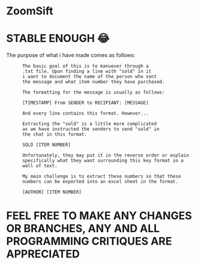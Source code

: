 # ZoomSift

# STABLE ENOUGH 😂

The purpose of what i have made comes as follows:

          The basic goal of this is to manuever through a
          .txt file. Upon finding a line with "sold" in it
          i want to document the name of the person who sent
          the message and what item number they have purchased.
          
          The formatting for the message is usually as follows:
          
          [TIMESTAMP] From SENDER to RECIPIANT: [MESSAGE]
         
          And every line contains this format. However...
          
          Extracting the "sold" is a little more complicated
          as we have instructed the senders to send "sold" in
          the chat in this format.
          
          SOLD [ITEM NUMBER]
          
          Unfortunately, they may put it in the reverse order or explain 
          specifically what they want surrounding this key format in a
          wall of text.
          
          My main challenge is to extract these numbers so that these
          numbers can be exported into an excel sheet in the format.
          
          [AUTHOR] [ITEM NUMBER]
          
  # FEEL FREE TO MAKE ANY CHANGES OR BRANCHES, ANY AND ALL PROGRAMMING CRITIQUES ARE APPRECIATED
          
